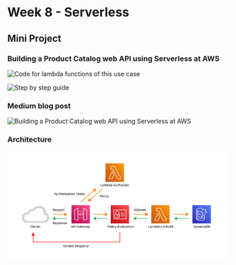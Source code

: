 # Week 8 - Serverless
## Mini Project
### Building a Product Catalog web API using Serverless at AWS
![Code for lambda functions of this use case](./Code)

![Step by step guide](./mini-project/Building\a\Product\Catalog\web\API\using\Serverless\at\AWS)
### Medium blog post
![Building a Product Catalog web API using Serverless at AWS](https://medium.com/@sudarkodimuthiah22/building-a-product-catalog-web-api-using-serverless-at-aws-2eb3c992e783)
### Architecture 
![](./mini-project/Images/Architecture.png)
